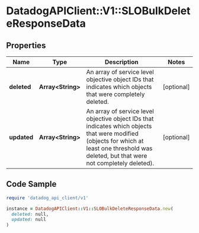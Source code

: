 # DatadogAPIClient::V1::SLOBulkDeleteResponseData

## Properties

| Name | Type | Description | Notes |
| ---- | ---- | ----------- | ----- |
| **deleted** | **Array&lt;String&gt;** | An array of service level objective object IDs that indicates which objects that were completely deleted. | [optional] |
| **updated** | **Array&lt;String&gt;** | An array of service level objective object IDs that indicates which objects that were modified (objects for which at least one threshold was deleted, but that were not completely deleted). | [optional] |

## Code Sample

```ruby
require 'datadog_api_client/v1'

instance = DatadogAPIClient::V1::SLOBulkDeleteResponseData.new(
  deleted: null,
  updated: null
)
```

